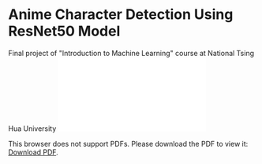 # Anime Character Detection Using ResNet50 Model
Final project of "Introduction to Machine Learning" course at National Tsing Hua University
<object data="[http://yoursite.com/the.pdf](https://github.com/AnderStudio/anime-character-detection-using-resnet50-model/files/9139020/team7_final_report.pdf)" type="application/pdf" width="700px" height="700px">
    <embed src="[http://yoursite.com/the.pdf](https://github.com/AnderStudio/anime-character-detection-using-resnet50-model/files/9139020/team7_final_report.pdf)">
        <p>This browser does not support PDFs. Please download the PDF to view it: <a href="http://yoursite.com/the.pdf">Download PDF</a>.</p>
    </embed>
</object>

